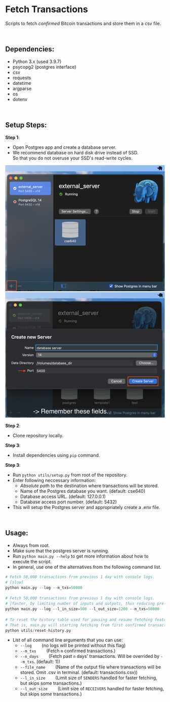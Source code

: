 # Fetch Transactions

Scripts to fetch *confirmed* Bitcoin transactions and store them in a csv file.

<br />

## Dependencies:
- Python 3.x (used 3.9.7)
- psycopg2 (postgres interface)
- csv
- requests
- datetime
- argparse
- os
- dotenv

<br />

## Setup Steps:

**Step 1**:
- Open Postgres app and create a database server.
- We recommend database on hard disk drive instead of SSD.<br />So that you do not overuse your SSD's read-write cycles.

<img src="https://github.com/UB-CSE-640-Blockchain-Analysis/fetch/blob/assests/step1.png?raw=true" width="512"/>

<img src="https://github.com/UB-CSE-640-Blockchain-Analysis/fetch/blob/assests/step2.png?raw=true" width="512"/>

<br />

**Step 2**:
- Clone repository locally.

**Step 3**:
- Install dependencies using `pip` command.

**Step 3**:
- Run `python utils/setup.py` from root of the repository.
- Enter following neccessary information:
  - *Absolute path* to the destination where transactions will be stored.
  - Name of the Postgres database you want. (default: cse640)
  - Database access URL. (default: 127.0.0.1)
  - Database access port number. (default: 5432)
- This will setup the Postgres server and appropriately create a .env file.

<br />

## Usage:
- Always from root.
- Make sure that the postgres server is running.
- Run `python main.py --help` to get more information about how to execute the script.
- In general, use one of the alternatives from the following command list.
```python
# Fetch 50,000 transactions from previous 1 day with console logs. 
# [slow]
python main.py --log --m_txs=50000

# Fetch 50,000 transactions from previous 1 day with console logs. 
# [faster, by limiting number of inputs and outputs, thus reducing pre-processing]
python main.py --log --l_in_size=500 --l_out_size=1200 --m_txs=50000

# To reset the history table used for pausing and resume fetching feature.
# That is, main.py will starting fetching from first confirmed transactions.
python utils/reset-history.py
```
- List of all command line arguments that you can use:
  - `--log` &emsp;&emsp;(no logs will be printed without this flag)
  - `--m_txs` &emsp;&emsp;(Fetch `m` confirmed transactions.)
  - `--n_days` &emsp;&emsp;(Fetch past `n` days' transactions. Will be overrided by `--m_txs`. (default: 1))
  - `--file_name` &emsp;&emsp;(Name of the output file where transactions will be stored. Omit .csv in terminal. (default: transactions.csv))
  - `--l_in_size` &emsp;&emsp;(Limit size of `SENDERS` handled for faster fetching, but skips some transactions.)
  - `--l_out_size` &emsp;&emsp;(Limit size of `RECEIVERS` handled for faster fetching, but skips some transactions.)